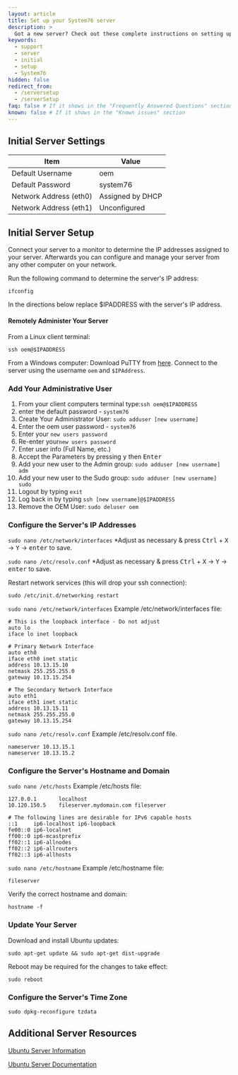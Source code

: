 ```yaml
---
layout: article
title: Set up your System76 server
description: >
  Got a new server? Check out these complete instructions on setting up a System76 server, including initial login credentials.
keywords:
  - support
  - server
  - initial
  - setup
  - System76
hidden: false
redirect_from:
  - /serversetup
  - /serverSetup
faq: false # If it shows in the "Frequently Answered Questions" section
known: false # If it shows in the "Known issues" section
---
```



## Initial Server Settings

Item                   | Value
-----------------------|------------------
Default Username       | oem
Default Password       | system76
Network Address (eth0) | Assigned by DHCP
Network Address (eth1) | Unconfigured

## Initial Server Setup

Connect your server to a monitor to determine the IP addresses assigned to your server.  Afterwards you can configure and manage your server from any other computer on your network.

Run the following command to determine the server's IP address:

`ifconfig`

In the directions below replace $IPADDRESS with the server's IP address.

#### Remotely Administer Your Server

From a Linux client terminal:

`ssh oem@$IPADDRESS`

From a Windows computer: Download PuTTY from [here](http://www.chiark.greenend.org.uk/~sgtatham/putty/download.html).  Connect to the server using the username `oem` and `$IPAddress`.


### Add Your Administrative User

1. From your client computers terminal type:`ssh oem@$IPADDRESS`
2. enter the default password - `system76`
3. Create Your Administrator User: `sudo adduser [new username]`
4. Enter the oem user password - `system76`
5. Enter your `new users password`
6. Re-enter your`new users password`
7. Enter user info (Full Name, etc.)
8. Accept the Parameters by pressing <kbd>y</kbd> then <kbd>Enter</kbd>
9. Add your new user to the Admin group: `sudo adduser [new username] adm`
10. Add your new user to the Sudo group: `sudo adduser [new username] sudo`
11. Logout by typing `exit`
12. Log back in by typing `ssh [new username]@$IPADDRESS`
13. Remove the OEM User: `sudo deluser oem`


### Configure the Server's IP Addresses

`sudo nano /etc/network/interfaces` *Adjust as necessary & press <kbd>Ctrl</kbd> + <kbd>X</kbd> → <kbd>Y</kbd> → <kbd>enter</kbd> to save.

`sudo nano /etc/resolv.conf` *Adjust as necessary & press <kbd>Ctrl</kbd> + <kbd>X</kbd> → <kbd>Y</kbd> → <kbd>enter</kbd> to save.



Restart network services (this will drop your ssh connection):

`sudo /etc/init.d/networking restart`


`sudo nano /etc/network/interfaces` Example /etc/network/interfaces file:

```
# This is the loopback interface - Do not adjust
auto lo
iface lo inet loopback

# Primary Network Interface
auto eth0
iface eth0 inet static
address 10.13.15.10
netmask 255.255.255.0
gateway 10.13.15.254

# The Secondary Network Interface
auto eth1
iface eth1 inet static
address 10.13.15.11
netmask 255.255.255.0
gateway 10.13.15.254
```


`sudo nano /etc/resolv.conf` Example /etc/resolv.conf file.

```
nameserver 10.13.15.1
nameserver 10.13.15.2
```

### Configure the Server's Hostname and Domain
`sudo nano /etc/hosts` Example /etc/hosts file:

```
127.0.0.1       localhost
10.120.150.5    fileserver.mydomain.com fileserver

# The following lines are desirable for IPv6 capable hosts
::1     ip6-localhost ip6-loopback
fe00::0 ip6-localnet
ff00::0 ip6-mcastprefix
ff02::1 ip6-allnodes
ff02::2 ip6-allrouters
ff02::3 ip6-allhosts
```


`sudo nano /etc/hostname` Example /etc/hostname file:

`fileserver`

Verify the correct hostname and domain:

`hostname -f`

### Update Your Server

Download and install Ubuntu updates:

`sudo apt-get update && sudo apt-get dist-upgrade`

Reboot may be required for the changes to take effect:

`sudo reboot`

### Configure the Server's Time Zone

`sudo dpkg-reconfigure tzdata`

## Additional Server Resources
[Ubuntu Server Information](http://www.ubuntu.com/server)

[Ubuntu Server Documentation](https://help.ubuntu.com/)

